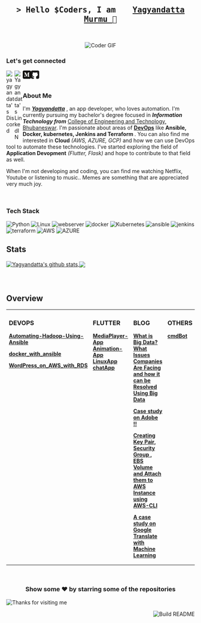 <!-- Intro  -->
<h2 align="center">
        <samp>&gt; Hello $Coders, I am <img src="https://github.com/TheDudeThatCode/TheDudeThatCode/blob/master/Assets/Hi.gif" width="20px" height="10px">
                <b><a target="_blank" href="https://www.linkedin.com/in/yagyandatta-murmu/">Yagyandatta Murmu </a>🧑</b>
        </samp>
</h2>
</br>

<!--Header-->

<p align="center">
  <img src="https://media.giphy.com/media/SWoSkN6DxTszqIKEqv/giphy.gif" alt="Coder GIF" width="500">
</p>

<!--social media-->
### **Let's get connected**


<a href="https://discord.gg/VvWzGtWE5k">
  <img align="left" alt="yagyandatta's Discord" width="22px" src="https://raw.githubusercontent.com/peterthehan/peterthehan/master/assets/discord.svg" />
</a>
<a href="https://www.linkedin.com/in/yagyandatta-murmu/">
  <img align="left" alt="Yagyandatta's LinkedIN" width="22px" src="https://raw.githubusercontent.com/peterthehan/peterthehan/master/assets/linkedin.svg" />
</a>
<a href="https://yagyandattamurmu.medium.com/">
  <img align="left" alt="Yagyandatta's Medium" width="22px" src="https://raw.githubusercontent.com/edent/SuperTinyIcons/1609a90daa755d4e9ca3797d09afcfbed245a305/images/svg/medium.svg" />
</a>
<a href="https://github.com/yagyandatta/yagyandatta/">
  <img align="left" alt="Yagyandatta's Github" width="22px" src="https://github.com/edent/SuperTinyIcons/blob/master/images/png/github.png?raw=true" />
</a>

</br></br>

<!--About Me-->

### **About Me**

I'm [***Yagyandatta***](https://www.linkedin.com/in/yagyandatta-murmu/) , an app  developer, who loves automation. I'm currently pursuing my bachelor's degree focused in ***Information Technology from*** [College of Engineering and Technology, Bhubaneswar](https://www.cet.edu.in/). I'm passionate about areas of [<b>DevOps</b>](https://en.wikipedia.org/wiki/DevOps) like <b>Ansible, Docker, kubernetes, Jenkins and Terraform </b>. You can also find me interested in  **Cloud** _(AWS, AZURE, GCP)_ and how we can use DevOps tool to automate these technologies. I've started exploring the field of **Application Devopment** _(Flutter, Flask)_ and hope to contribute to that field as well.

When I'm not developing and coding, you can find me watching Netflix, Youtube or listening to music.. Memes are something that are appreciated very much joy.

<br />

<!--technical skill-->

### **Tech Stack**

![Python](https://img.shields.io/badge/Python-grey?&style=for-the-badge&logo=python&logoColor=green)
![Linux](https://img.shields.io/badge/Linux-white?&style=for-the-badge&logo=linux&logoColor=black)
![webserver](https://img.shields.io/badge/webservers-black?&style=for-the-badge&logo=apache&logoColor=red)
![docker](https://img.shields.io/badge/docker-green?&style=for-the-badge&logo=docker&logoColor=blue)
![Kubernetes](https://img.shields.io/badge/Kubernetes-yellow?&style=for-the-badge&logo=kubernetes&logoColor=blue)
![ansible](https://img.shields.io/badge/Ansible-white?&style=for-the-badge&logo=Ansible&logoColor=black)
![jenkins](https://img.shields.io/badge/jenkins-black?&style=for-the-badge&logo=jenkins&logoColor=white)
![terraform](https://img.shields.io/badge/Terraform-white?&style=for-the-badge&logo=terraform&logoColor=blue)
![AWS](https://img.shields.io/badge/aws-black?&style=for-the-badge&logo=amazon&logoColor=orange)
![AZURE](https://img.shields.io/badge/Azure-blue?&style=for-the-badge&logo=microsoftazure&logoColor=white)

## Stats

<a href="https://github.com/hackcoderr/github-readme-stats">
  <img align="center" src="https://github-readme-stats.anuraghazra1.vercel.app/api?username=yagyandatta&show_icons=true&include_all_commits=true&theme=radical" alt="Yagyandatta's github stats" />
</a>
<a href="https://github.com/yagyandatta/github-readme-stats">

  <img align="center" src="https://github-readme-stats.anuraghazra1.vercel.app/api/top-langs/?username=yagyandatta&layout=compact&theme=radical" />
</a>

###

<br />

<!--My Learning-->

## Overview

<b>
<table><tr><td valign="top" width="33%">

### DEVOPS
<!-- recent_releases starts -->

[Automating-Hadoop-Using-Ansible](https://github.com/yagyandatta/Automating-Hadoop-Using-Ansible)

[docker_with_ansible](https://github.com/yagyandatta/docker_with_ansible)

[WordPress_on_AWS_with_RDS](https://github.com/yagyandatta/WordPress_on_AWS_with_RDS)

</td><td valign="top" width="25%">

### FLUTTER
<!-- recent_releases starts -->
 [MediaPlayer-App](https://github.com/yagyandatta/MediaPlayer-App)
 [Animation-App](https://github.com/yagyandatta/Animation-App)
 [LinuxApp](https://github.com/yagyandatta/LinuxApp)
 [chatApp](https://github.com/yagyandatta/chatApp)

</td><td valign="top" width="30%">

### BLOG
<!-- blog starts -->
[What is Big Data? What Issues Companies Are Facing and how it can be Resolved Using Big Data](https://yagyandattamurmu.medium.com/what-is-big-data-what-issues-companies-are-facing-and-how-it-can-be-resolved-using-big-data-76b3447d85a1)

[Case study on Adobe !!](https://yagyandattamurmu.medium.com/case-study-on-adobe-a4c84ac325dd)

[Creating Key Pair, Security Group , EBS Volume and Attach them to AWS Instance using AWS-CLI](https://yagyandattamurmu.medium.com/creating-key-pair-security-group-ebs-volume-and-attach-them-to-aws-instance-using-aws-cli-8cd8472672e9)

[A case study on Google Translate with Machine Learning](https://yagyandattamurmu.medium.com/a-case-study-on-google-translate-with-machine-learning-d6e2e0a8a47c)

</td><td valign="top" width="50%">

### OTHERS

<!-- tils starts -->

[cmdBot](https://github.com/yagyandatta/cmdBot)

</td></tr></table> </b>

<br />

<div align="center">

### Show some ❤️ by starring some of the repositories

</div>

<img height="120" alt="Thanks for visiting me" width="100%" src="https://raw.githubusercontent.com/BrunnerLivio/brunnerlivio/master/images/marquee.svg" />

<a href="https://github.com/yagyandatta"><img src="https://github.com/simonw/simonw/workflows/Build%20README/badge.svg" align="right" alt="Build README">

[GitHub]: https://github.com/yagyandatta
[instagram]: https://instagram.com/unos_0923
[linkedin]: https://www.linkedin.com/in/yagyandatta-murmu/
[medium]: https://yagyandatta.medium.com/
[gmail]: mailto:yagyandattamurmu@gmail.com
[visualstudio]: https://visualstudio.microsoft.com/
[git]: https://git-scm.com/
[terminal]: https://en.wikipedia.org/wiki/Bash_(Unix_shell)
